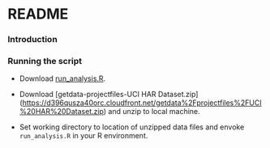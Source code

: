 README
========================================================

### Introduction

### Running the script

* Download [run_analysis.R](https://github.com/msbuckley/datasciencecoursera/blob/master/CleanData_project/run_analysis.R).

* Download [getdata-projectfiles-UCI HAR Dataset.zip] (https://d396qusza40orc.cloudfront.net/getdata%2Fprojectfiles%2FUCI%20HAR%20Dataset.zip) and unzip to local machine.

* Set working directory to location of unzipped data files and envoke `run_analysis.R` in your R environment. 




